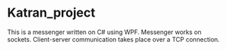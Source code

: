 # Katran_project
This is a messenger written on C# using WPF. 
Messenger works on sockets. Client-server communication takes place over a TCP connection.

